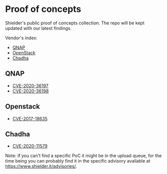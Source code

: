 # Proof of concepts
Shielder's public proof of concepts collection. The repo will be kept updated with our latest findings.

Vendor's index:
* [QNAP](#qnap)
* [OpenStack](#openstack)
* [Chadha](#chadha)

## QNAP
* [CVE-2020-36197](CVE-2020-36197)
* [CVE-2020-36198](CVE-2020-36198)

## Openstack
* [CVE-2017-18635](CVE-2017-18635)

## Chadha
* [CVE-2020-11579](CVE-2020-11579)

Note: if you can't find a specific PoC it might be in the upload queue, for the time being you can probably find it in the specific advisory available at https://www.shielder.it/advisories/.